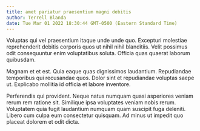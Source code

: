 ```yaml
---
title: amet pariatur praesentium magni debitis
author: Terrell Blanda
date: Tue Mar 01 2022 18:30:44 GMT-0500 (Eastern Standard Time)
---
```

Voluptas qui vel praesentium itaque unde unde quo. Excepturi molestiae reprehenderit debitis corporis quos ut nihil nihil blanditiis. Velit possimus odit consequuntur enim voluptatibus soluta. Officia quas quaerat laborum quibusdam.

 Magnam et et est. Quia eaque quas dignissimos laudantium. Repudiandae temporibus qui recusandae quos. Dolor sint et repudiandae voluptas saepe ut. Explicabo mollitia id officia et labore inventore.

 Perferendis qui provident. Neque natus numquam quasi asperiores veniam rerum rem ratione sit. Similique ipsa voluptates veniam nobis rerum. Voluptatem quia fugit laudantium numquam quam suscipit fuga deleniti. Libero cum culpa eum consectetur quisquam. Ad minus ut impedit quo placeat dolorem et odit dicta.